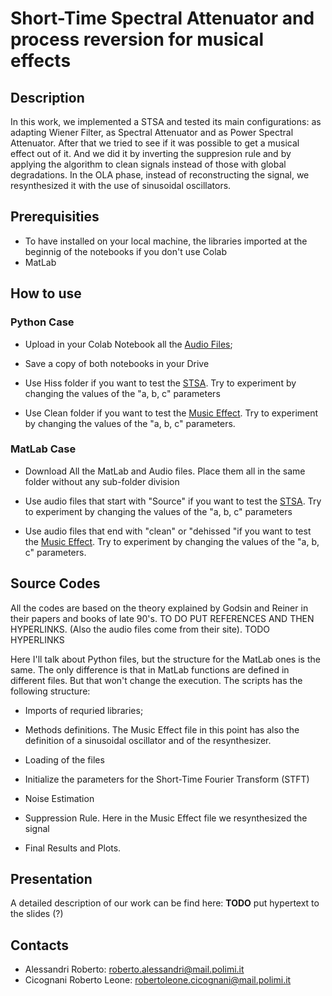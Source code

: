 # Short-Time Spectral Attenuator and process reversion for musical effects

## Description

In this work, we implemented a STSA and tested its main configurations: as adapting Wiener Filter, as Spectral Attenuator and as Power Spectral Attenuator. 
After that we tried to see if it was possible to get a musical effect out of it. And we did it by inverting the suppresion rule and by applying the algorithm to clean signals instead of those with global degradations. In the OLA phase, instead of reconstructing the signal, we resynthesized it with the use of sinusoidal oscillators.


## Prerequisities

* To have installed on your local machine, the libraries imported at the beginnig of the notebooks if you don't use Colab
* MatLab 

## How to use

### Python Case

* Upload in your Colab Notebook all the [Audio Files](https://github.com/RobertoAlessandri/STSA/tree/main/Audio%20Files);

* Save a copy of both notebooks in your Drive

* Use Hiss folder if you want to test the [STSA](https://github.com/RobertoAlessandri/STSA/blob/main/STSA.ipynb). Try to experiment by changing the values of the "a, b, c" parameters

* Use Clean folder if you want to test the [Music Effect](https://github.com/RobertoAlessandri/STSA/blob/main/Reverse_STSA_MusicFX.ipynb). Try to experiment by changing the values of the "a, b, c" parameters.

### MatLab Case

* Download All the MatLab and Audio files. Place them all in the same folder without any sub-folder division

* Use audio files that start with "Source" if you want to test the [STSA](https://github.com/RobertoAlessandri/STSA/blob/main/MatLab%20Version/STSA.m). Try to experiment by changing the values of the "a, b, c" parameters

* Use audio files that end with "clean"  or "dehissed "if you want to test the [Music Effect](https://github.com/RobertoAlessandri/STSA/blob/main/MatLab%20Version/Reverse_STSA_MusicFX.m). Try to experiment by changing the values of the "a, b, c" parameters.

## Source Codes

All the codes are based on the theory explained by Godsin and Reiner in their papers and books of late 90's. TO DO PUT REFERENCES AND THEN HYPERLINKS.
(Also the audio files come from their site). TODO HYPERLINKS

Here I'll talk about Python files, but the structure for the MatLab ones is the same.
The only difference is that in MatLab functions are defined in different files. But that won't change the execution.
The scripts has the following structure:

* Imports of requried libraries;

* Methods definitions. The Music Effect file in this point has also the definition of a sinusoidal oscillator and of the resynthesizer.

* Loading of the files

* Initialize the parameters for the Short-Time Fourier Transform (STFT)

* Noise Estimation

* Suppression Rule. Here in the Music Effect file we resynthesized the signal

* Final Results and Plots.

## Presentation

A detailed description of our work can be find here: **TODO** put hypertext to the slides (?)

## Contacts

* Alessandri Roberto: roberto.alessandri@mail.polimi.it
* Cicognani Roberto Leone: robertoleone.cicognani@mail.polimi.it
